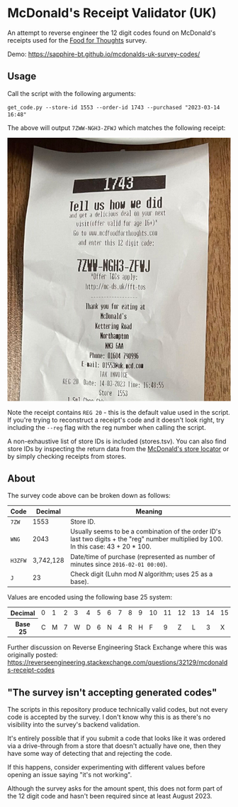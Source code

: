 # McDonald's Receipt Validator (UK)

An attempt to reverse engineer the 12 digit codes found on McDonald's receipts used for the [Food for Thoughts](https://www.mcdfoodforthoughts.com/) survey.

Demo: https://sapphire-bt.github.io/mcdonalds-uk-survey-codes/

## Usage

Call the script with the following arguments:

```
get_code.py --store-id 1553 --order-id 1743 --purchased "2023-03-14 16:48"
```

The above will output `7ZWW-NGH3-ZFWJ` which matches the following receipt:

![Receipt showing code 7ZWW-NGH3-ZFWJ](./assets/7ZWW-NGH3-ZFWJ.jpg)

Note the receipt contains `REG 20` - this is the default value used in the script. If you're trying to reconstruct a receipt's code and it doesn't look right, try including the `--reg` flag with the reg number when calling the script.

A non-exhaustive list of store IDs is included (stores.tsv). You can also find store IDs by inspecting the return data from the [McDonald's store locator](https://www.mcdonalds.com/gb/en-gb/restaurant-locator.html) or by simply checking receipts from stores.

## About

The survey code above can be broken down as follows:

| Code    | Decimal   | Meaning                                                                                                                                |
| -       | -         | -                                                                                                                                      |
| `7ZW`   | 1553      | Store ID.                                                                                                                              |
| `WNG`   | 2043      | Usually seems to be a combination of the order ID's last two digits + the "reg" number multiplied by 100. In this case: 43 + 20 * 100. |
| `H3ZFW` | 3,742,128 | Date/time of purchase (represented as number of minutes since `2016-02-01 00:00`).                                                     |
| `J`     | 23        | Check digit (Luhn mod _N_ algorithm; uses 25 as a base).                                                                               |

Values are encoded using the following base 25 system:

<table>
    <tbody>
        <tr>
            <th>Decimal</th>
            <td>0</td>
            <td>1</td>
            <td>2</td>
            <td>3</td>
            <td>4</td>
            <td>5</td>
            <td>6</td>
            <td>7</td>
            <td>8</td>
            <td>9</td>
            <td>10</td>
            <td>11</td>
            <td>12</td>
            <td>13</td>
            <td>14</td>
            <td>15</td>
            <td>16</td>
            <td>17</td>
            <td>18</td>
            <td>19</td>
            <td>20</td>
            <td>21</td>
            <td>22</td>
            <td>23</td>
            <td>24</td>
        </tr>
        <tr>
            <th>Base 25</th>
            <td>C</td>
            <td>M</td>
            <td>7</td>
            <td>W</td>
            <td>D</td>
            <td>6</td>
            <td>N</td>
            <td>4</td>
            <td>R</td>
            <td>H</td>
            <td>F</td>
            <td>9</td>
            <td>Z</td>
            <td>L</td>
            <td>3</td>
            <td>X</td>
            <td>K</td>
            <td>Q</td>
            <td>G</td>
            <td>V</td>
            <td>P</td>
            <td>B</td>
            <td>T</td>
            <td>J</td>
            <td>Y</td>
        </tr>
    </tbody>
</table>

Further discussion on Reverse Engineering Stack Exchange where this was originally posted: https://reverseengineering.stackexchange.com/questions/32129/mcdonalds-receipt-codes

## "The survey isn't accepting generated codes"

The scripts in this repository produce technically valid codes, but not every code is accepted by the survey. I don't know why this is as there's no visibility into the survey's backend validation.

It's entirely possible that if you submit a code that looks like it was ordered via a drive-through from a store that doesn't actually have one, then they have some way of detecting that and rejecting the code.

If this happens, consider experimenting with different values before opening an issue saying "it's not working".

Although the survey asks for the amount spent, this does not form part of the 12 digit code and hasn't been required since at least August 2023.
